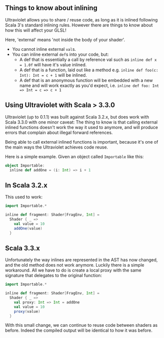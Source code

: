 ## Things to know about inlining

Ultraviolet allows you to share / reuse code, as long as it is inlined following Scala 3's standard inlining rules. However there are things to know about how this will affect your GLSL!

Here, 'external' means 'not inside the body of your shader'.

- You cannot inline external `val`s.
- You can inline external `def`s into your code, but:
  - A def that is essentially a call by reference val such as `inline def x = 1.0f` will have it's value inlined.
  - A def that is a function, laid out like a method e.g. `inline def foo(c: Int): Int = c + 1` will be inlined.
  - A def that is an anonymous function will be embedded with a new name and will work exactly as you'd expect, i.e. `inline def foo: Int => Int = c => c + 1`

## Using Ultraviolet with Scala > 3.3.0

Ultraviolet (up to 0.1.1) was built against Scala 3.2.x, but does work with Scala 3.3.0 with one minor caveat: The thing to know is that calling external inlined functions doesn't work the way it used to anymore, and will produce errors that complain about illegal forward references.

Being able to call external inlined functions is important, because it's one of the main ways the Ultraviolet achieves code reuse.

Here is a simple example. Given an object called `Importable` like this:

```scala
object Importable:
  inline def addOne = (i: Int) => i + 1
```

## In Scala 3.2.x

This used to work:

```scala
import Importable.*

inline def fragment: Shader[FragEnv, Int] =
  Shader { _ =>
    val value = 10
    addOne(value)
  }
```

## Scala 3.3.x

Unfortunately the way inlines are represented in the AST has now changed, and the old method does not work anymore. Luckily there is a simple workaround. All we have to do is create a local proxy with the same signature that delegates to the original function:

```scala
import Importable.*

inline def fragment: Shader[FragEnv, Int] =
  Shader { _ =>
    val proxy: Int => Int = addOne
    val value = 10
    proxy(value)
  }
```

With this small change, we can continue to reuse code between shaders as before. Indeed the compiled output will be identical to how it was before.